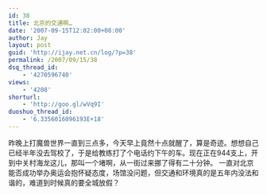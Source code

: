 ```yaml
---
id: 38
title: 北京的交通啊…
date: '2007-09-15T12:02:00+08:00'
author: Jay
layout: post
guid: 'http://ijay.net.cn/log/?p=38'
permalink: /2007/09/15/38
dsq_thread_id:
    - '4270596740'
views:
    - '4208'
shorturl:
    - 'http://goo.gl/wVq9I'
duoshuo_thread_id:
    - '6.3356016096193E+18'
---
```


昨晚上打魔兽世界一直到三点多，今天早上竟然十点就醒了，算是奇迹。想想自己已经半年没去驾校了，于是给教练打了个电话约下午的车。现在正在944支上，开到中关村海龙这儿，那叫一个堵啊，从一街过来挪了得有二十分钟。
一直对北京能否成功举办奥运会抱怀疑态度，场馆没问题，但交通和环境真的是五年内没法和谐的，难道到时候真的要全城放假？